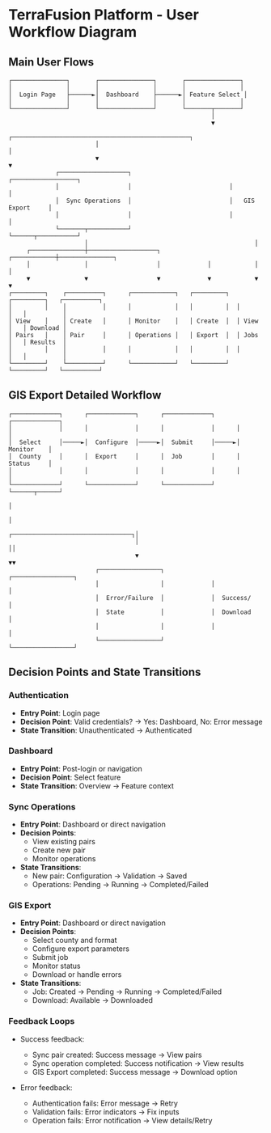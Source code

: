 # TerraFusion Platform - User Workflow Diagram

## Main User Flows

```
┌───────────────┐       ┌───────────────┐       ┌───────────────┐
│               │       │               │       │               │
│  Login Page   ├──────►│  Dashboard    ├──────►│ Feature Select │
│               │       │               │       │               │
└───────────────┘       └───────────────┘       └───────┬───────┘
                                                        │
                                                        ▼
                        ┌─────────────────────────────────────────────────┐
                        │                                                 │
                        ▼                                                 ▼
             ┌───────────────────┐                           ┌──────────────────┐
             │                   │                           │                  │
             │  Sync Operations  │                           │   GIS Export     │
             │                   │                           │                  │
             └───────┬───────────┘                           └──────┬───────────┘
                     │                                              │
     ┌───────────────┼───────────────────┐             ┌────────────┼───────────────┐
     │               │                   │             │            │               │
     ▼               ▼                   ▼             ▼            ▼               ▼
┌─────────┐    ┌──────────┐      ┌────────────┐   ┌─────────┐  ┌─────────┐   ┌──────────┐
│         │    │          │      │            │   │         │  │         │   │          │
│ View    │    │ Create   │      │ Monitor    │   │ Create  │  │ View    │   │ Download │
│ Pairs   │    │ Pair     │      │ Operations │   │ Export  │  │ Jobs    │   │ Results  │
│         │    │          │      │            │   │         │  │         │   │          │
└─────────┘    └──────────┘      └────────────┘   └─────────┘  └─────────┘   └──────────┘
```

## GIS Export Detailed Workflow

```
┌─────────────┐      ┌─────────────┐      ┌─────────────┐      ┌─────────────┐
│             │      │             │      │             │      │             │
│  Select     │─────►│  Configure  │─────►│  Submit     │─────►│  Monitor    │
│  County     │      │  Export     │      │  Job        │      │  Status     │
│             │      │             │      │             │      │             │
└─────────────┘      └─────────────┘      └─────────────┘      └──────┬──────┘
                                                                      │
                                                                      │
                                   ┌─────────────────────────────────┐│
                                   │                                 ││
                                   ▼                                 ▼▼
                        ┌─────────────────┐             ┌─────────────────┐
                        │                 │             │                 │
                        │  Error/Failure  │             │  Success/       │
                        │  State          │             │  Download       │
                        │                 │             │                 │
                        └─────────────────┘             └─────────────────┘
```

## Decision Points and State Transitions

### Authentication 
- **Entry Point**: Login page
- **Decision Point**: Valid credentials? → Yes: Dashboard, No: Error message
- **State Transition**: Unauthenticated → Authenticated

### Dashboard
- **Entry Point**: Post-login or navigation
- **Decision Point**: Select feature
- **State Transition**: Overview → Feature context

### Sync Operations
- **Entry Point**: Dashboard or direct navigation
- **Decision Points**:
  - View existing pairs
  - Create new pair
  - Monitor operations
- **State Transitions**:
  - New pair: Configuration → Validation → Saved
  - Operations: Pending → Running → Completed/Failed

### GIS Export
- **Entry Point**: Dashboard or direct navigation
- **Decision Points**:
  - Select county and format
  - Configure export parameters 
  - Submit job
  - Monitor status
  - Download or handle errors
- **State Transitions**:
  - Job: Created → Pending → Running → Completed/Failed
  - Download: Available → Downloaded
  
### Feedback Loops
- Success feedback:
  - Sync pair created: Success message → View pairs
  - Sync operation completed: Success notification → View results
  - GIS Export completed: Success message → Download option

- Error feedback:
  - Authentication fails: Error message → Retry
  - Validation fails: Error indicators → Fix inputs
  - Operation fails: Error notification → View details/Retry